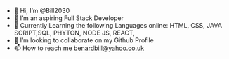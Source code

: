 - 👋 Hi, I’m @Bill2030
- 👀 I’m an aspiring Full Stack Developer
- 🌱 Currently Learning the following Languages online: HTML, CSS, JAVA SCRIPT,SQL, PHYTON, NODE JS, REACT, 
- 💞️ I’m looking to collaborate on my Github Profile
- 📫 How to reach me benardbill@yahoo.co.uk

<!---
Bill2030/Bill2030 is a ✨ special ✨ repository because its `README.md` (this file) appears on your GitHub profile.
You can click the Preview link to take a look at your changes.
--->
